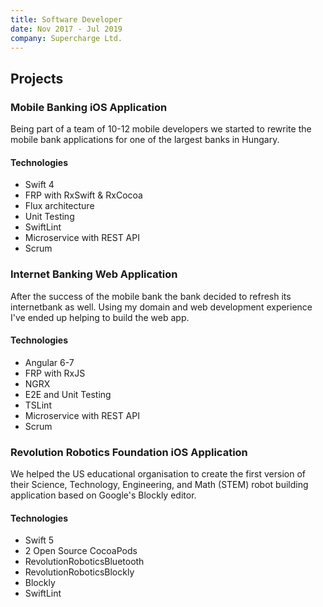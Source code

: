 ```yaml
---
title: Software Developer
date: Nov 2017 - Jul 2019
company: Supercharge Ltd.
---
```


## Projects

### Mobile Banking iOS Application

Being part of a team of 10-12 mobile developers we started to rewrite the mobile bank applications for one of the largest banks in Hungary.

#### Technologies

- Swift 4
- FRP with RxSwift & RxCocoa
- Flux architecture
- Unit Testing
- SwiftLint
- Microservice with REST API
- Scrum

### Internet Banking Web Application

After the success of the mobile bank the bank decided to refresh its internetbank as well. Using my domain and web development experience I've ended up helping to build the web app.

#### Technologies

- Angular 6-7
- FRP with RxJS
- NGRX
- E2E and Unit Testing
- TSLint
- Microservice with REST API
- Scrum

### Revolution Robotics Foundation iOS Application

We helped the US educational organisation to create the first version of their Science, Technology, Engineering, and Math (STEM) robot building application based on Google's Blockly editor.

#### Technologies

- Swift 5
- 2 Open Source CocoaPods
- RevolutionRoboticsBluetooth
- RevolutionRoboticsBlockly
- Blockly
- SwiftLint
